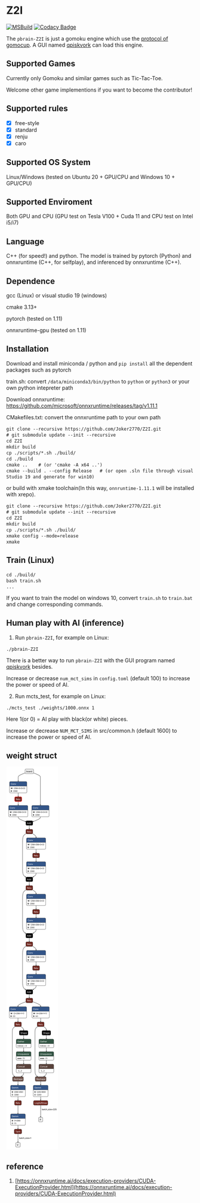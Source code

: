 # Z2I

[![MSBuild](https://github.com/Joker2770/Z2I/actions/workflows/msbuild.yml/badge.svg)](https://github.com/Joker2770/Z2I/actions/workflows/msbuild.yml)
[![Codacy Badge](https://app.codacy.com/project/badge/Grade/a0c92665548344f49f92e0d999eb5c05)](https://app.codacy.com/gh/Joker2770/Z2I/dashboard?utm_source=gh&utm_medium=referral&utm_content=&utm_campaign=Badge_grade)

The `pbrain-Z2I` is just a gomoku engine which use the [protocol of gomocup](lastovicka.github.io/protocl2en.htm). A GUI named [qpiskvork](https://github.com/Joker2770/qpiskvork) can load this engine.

## Supported Games
Currently only Gomoku and similar games such as Tic-Tac-Toe. 

Welcome other game implementions if you want to become the contributor!

## Supported rules

- [x] free-style
- [x] standard
- [x] renju
- [x] caro

## Supported OS System
Linux/Windows (tested on Ubuntu 20 + GPU/CPU and Windows 10 + GPU/CPU)


## Supported Enviroment
Both GPU and CPU (GPU test on Tesla V100 + Cuda 11 and CPU test on Intel i5/i7)


## Language
C++ (for speed!) and python. The model is trained by pytorch (Python) and onnxruntime (C++, for selfplay), and inferenced by onnxruntime (C++).


## Dependence
gcc (Linux) or visual studio 19 (windows)

cmake 3.13+

pytorch (tested on 1.11)

onnxruntime-gpu (tested on 1.11)


## Installation
Download and install miniconda / python
and `pip install` all the dependent packages such as pytorch

train.sh: convert `/data/miniconda3/bin/python` to `python` or `python3` or your own python intepreter path

Download onnxruntime: https://github.com/microsoft/onnxruntime/releases/tag/v1.11.1

CMakefiles.txt: convert the onnxruntime path to your own path


```shell
git clone --recursive https://github.com/Joker2770/Z2I.git
# git submodule update --init --recursive
cd Z2I
mkdir build
cp ./scripts/*.sh ./build/
cd ./build
cmake ..    # (or 'cmake -A x64 ..')
cmake --build . --config Release   # (or open .sln file through visual Studio 19 and generate for win10)
```

or build with xmake toolchain(In this way, `onnruntime-1.11.1` will be installed with xrepo).

```shell
git clone --recursive https://github.com/Joker2770/Z2I.git
# git submodule update --init --recursive
cd Z2I
mkdir build
cp ./scripts/*.sh ./build/
xmake config --mode=release
xmake
```

## Train (Linux)

```shell
cd ./build/
bash train.sh
...
```

If you want to train the model on windows 10, convert `train.sh` to `train.bat` and change corresponding commands.


## Human play with AI (inference)

1.  Run `pbrain-Z2I`, for example on Linux:

```shell
./pbrain-Z2I
```

There is a better way to run `pbrain-Z2I` with the GUI program named [qpiskvork](https://github.com/Joker2770/qpiskvork) besides. 

Increase or decrease `num_mct_sims` in `config.toml` (default 100) to increase the power or speed of AI.

2.  Run mcts_test, for example on Linux:

```shell
./mcts_test ./weights/1000.onnx 1
```

Here 1(or 0) = AI play with black(or white) pieces. 

Increase or decrease `NUM_MCT_SIMS` in src/common.h (default 1600) to increase the power or speed of AI.

## weight struct

![weight struct](https://github.com/Joker2770/Z2I/blob/main/Z2I_onnx.svg)
## reference
1.  [https://onnxruntime.ai/docs/execution-providers/CUDA-ExecutionProvider.html](https://onnxruntime.ai/docs/execution-providers/CUDA-ExecutionProvider.html)
